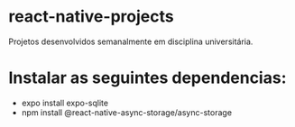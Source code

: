 # react-native-projects
Projetos desenvolvidos semanalmente em disciplina universitária.

# Instalar as seguintes dependencias:

- expo install expo-sqlite
- npm install @react-native-async-storage/async-storage

